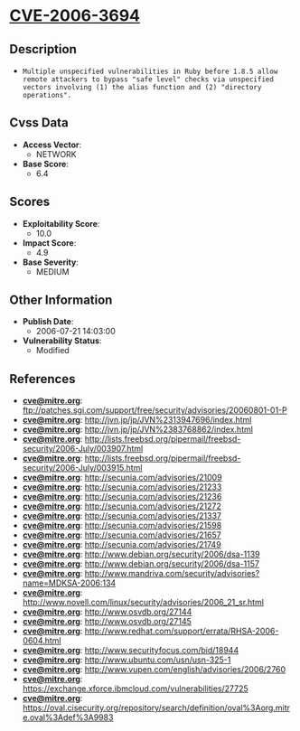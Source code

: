 
# [CVE-2006-3694](ftp://patches.sgi.com/support/free/security/advisories/20060801-01-P)

## Description

- `Multiple unspecified vulnerabilities in Ruby before 1.8.5 allow remote attackers to bypass "safe level" checks via unspecified vectors involving (1) the alias function and (2) "directory operations".`

## Cvss Data

- **Access Vector**:
  - NETWORK
- **Base Score**:
  - 6.4

## Scores

- **Exploitability Score**:
  - 10.0
- **Impact Score**:
  - 4.9
- **Base Severity**:
  - MEDIUM

## Other Information

- **Publish Date**:
  - 2006-07-21 14:03:00
- **Vulnerability Status**:
  - Modified

## References

- **cve@mitre.org**: ftp://patches.sgi.com/support/free/security/advisories/20060801-01-P
- **cve@mitre.org**: http://jvn.jp/jp/JVN%2313947696/index.html
- **cve@mitre.org**: http://jvn.jp/jp/JVN%2383768862/index.html
- **cve@mitre.org**: http://lists.freebsd.org/pipermail/freebsd-security/2006-July/003907.html
- **cve@mitre.org**: http://lists.freebsd.org/pipermail/freebsd-security/2006-July/003915.html
- **cve@mitre.org**: http://secunia.com/advisories/21009
- **cve@mitre.org**: http://secunia.com/advisories/21233
- **cve@mitre.org**: http://secunia.com/advisories/21236
- **cve@mitre.org**: http://secunia.com/advisories/21272
- **cve@mitre.org**: http://secunia.com/advisories/21337
- **cve@mitre.org**: http://secunia.com/advisories/21598
- **cve@mitre.org**: http://secunia.com/advisories/21657
- **cve@mitre.org**: http://secunia.com/advisories/21749
- **cve@mitre.org**: http://www.debian.org/security/2006/dsa-1139
- **cve@mitre.org**: http://www.debian.org/security/2006/dsa-1157
- **cve@mitre.org**: http://www.mandriva.com/security/advisories?name=MDKSA-2006:134
- **cve@mitre.org**: http://www.novell.com/linux/security/advisories/2006_21_sr.html
- **cve@mitre.org**: http://www.osvdb.org/27144
- **cve@mitre.org**: http://www.osvdb.org/27145
- **cve@mitre.org**: http://www.redhat.com/support/errata/RHSA-2006-0604.html
- **cve@mitre.org**: http://www.securityfocus.com/bid/18944
- **cve@mitre.org**: http://www.ubuntu.com/usn/usn-325-1
- **cve@mitre.org**: http://www.vupen.com/english/advisories/2006/2760
- **cve@mitre.org**: https://exchange.xforce.ibmcloud.com/vulnerabilities/27725
- **cve@mitre.org**: https://oval.cisecurity.org/repository/search/definition/oval%3Aorg.mitre.oval%3Adef%3A9983
